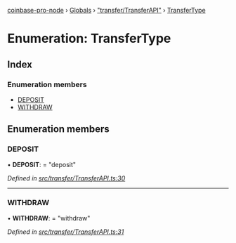 [coinbase-pro-node](../README.md) › [Globals](../globals.md) › ["transfer/TransferAPI"](../modules/_transfer_transferapi_.md) › [TransferType](_transfer_transferapi_.transfertype.md)

# Enumeration: TransferType

## Index

### Enumeration members

- [DEPOSIT](_transfer_transferapi_.transfertype.md#deposit)
- [WITHDRAW](_transfer_transferapi_.transfertype.md#withdraw)

## Enumeration members

### DEPOSIT

• **DEPOSIT**: = "deposit"

_Defined in [src/transfer/TransferAPI.ts:30](https://github.com/bennyn/coinbase-pro-node/blob/2af663b/src/transfer/TransferAPI.ts#L30)_

---

### WITHDRAW

• **WITHDRAW**: = "withdraw"

_Defined in [src/transfer/TransferAPI.ts:31](https://github.com/bennyn/coinbase-pro-node/blob/2af663b/src/transfer/TransferAPI.ts#L31)_
